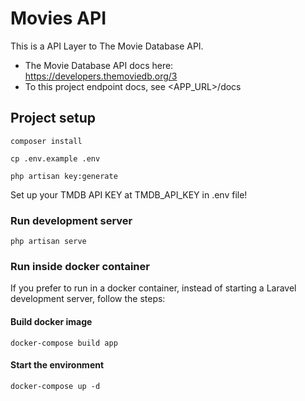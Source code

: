 # Movies API
This is a API Layer to The Movie Database API.

- The Movie Database API docs here: https://developers.themoviedb.org/3
- To this project endpoint docs, see <APP_URL>/docs

## Project setup
```
composer install
```

```
cp .env.example .env
```
```
php artisan key:generate
```
Set up your TMDB API KEY at TMDB_API_KEY in .env file! 

### Run development server
```
php artisan serve
```

### Run inside docker container
If you prefer to run in a docker container, instead of starting a Laravel development server, follow the steps:

#### Build docker image
```
docker-compose build app
```

#### Start the environment
```
docker-compose up -d
```